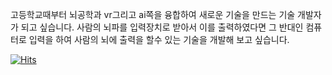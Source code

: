 고등학교때부터 뇌공학과 vr그리고 ai쪽을 융합하여 새로운 기술을 만드는 기술 개발자가 되고 싶습니다. 사람의 뇌파를 입력장치로 받아서 이를 출력하였다면 그 반대인 컴퓨터로 입력을 하여 사람의 뇌에 출력을 할수 있는 기술을 개발해 보고 싶습니다.


[![Hits](https://hits.seeyoufarm.com/api/count/incr/badge.svg?url=https%3A%2F%2Fgithub.com%2Fkdy0324n&count_bg=%2379C83D&title_bg=%23555555&icon=&icon_color=%23E7E7E7&title=hi&edge_flat=false)](https://hits.seeyoufarm.com)